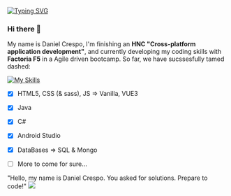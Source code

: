 <a href="https://git.io/typing-svg"><img src="https://readme-typing-svg.demolab.com?font=Fira+Code&pause=1000&width=435&lines=Taking+my+firsts+steps" alt="Typing SVG" /></a>

### Hi there 👋

My name is Daniel Crespo, I'm finishing an **HNC "Cross-platform application development"**, and currently developing my coding skills with **Factoria F5** in a Agile driven bootcamp. So far, we have sucssesfully tamed dashed:

[![My Skills](https://skillicons.dev/icons?i=html,css,sass,js,vue,jest,java,spring,androidstudio,eclipse,idea,cs,visualstudio,vscode,mongodb,mysql,figma,postman,github&perline=10)](https://skillicons.dev)

- [X] HTML5, CSS (& sass), JS => Vanilla, VUE3

- [X] Java

- [X] C#

- [X] Android Studio

- [X] DataBases => SQL & Mongo

- [ ] More to come for sure...

"Hello, my name is Daniel Crespo. You asked for solutions. Prepare to code!" ![](https://wompampsupport.azureedge.net/fetchimage?siteId=7575&v=2&jpgQuality=100&width=10&url=https%3A%2F%2Fi.kym-cdn.com%2Fentries%2Ficons%2Ffacebook%2F000%2F006%2F815%2Finigo-thumb-375xauto-2548.jpg)

<!--
**DaniCresRod/DaniCresRod** is a ✨ _special_ ✨ repository because its `README.md` (this file) appears on your GitHub profile.

Here are some ideas to get you started:

- 🔭 I’m currently working on ...
- 🌱 I’m currently learning ...
- 👯 I’m looking to collaborate on ...
- 🤔 I’m looking for help with ...
- 💬 Ask me about ...
- 📫 How to reach me: ...
- 😄 Pronouns: ...
- ⚡ Fun fact: ...
-->
